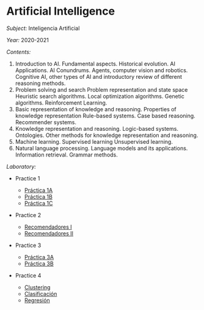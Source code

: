 # Artificial Intelligence

*Subject:* Inteligencia Artificial

*Year:* 2020-2021

*Contents:*

1. Introduction to AI. Fundamental aspects. Historical evolution. AI Applications. AI Conundrums. Agents, computer vision and robotics. Cognitive AI, other types of AI and introductory review of different reasoning methods.
2. Problem solving and search Problem representation and state space Heuristic search algorithms. Local optimization algorithms. Genetic algorithms. Reinforcement Learning.
3. Basic representation of knowledge and reasoning. Properties of knowledge representation Rule-based systems. Case based reasoning. Recommender systems.
4. Knowledge representation and reasoning. Logic-based systems. Ontologies. Other methods for knowledge representation and reasoning.
5. Machine learning. Supervised learning Unsupervised learning.
6. Natural language processing. Language models and its applications. Information retrieval. Grammar methods.

*Laboratory:*
  - Practice 1
    - [Práctica 1A](https://github.com/martinfdezdg/Artificial-Intelligence/blob/main/Laboratorio/Parte%20I/P1/Practica1A.Grupo10.ipynb)
    - [Práctica 1B](https://github.com/martinfdezdg/Artificial-Intelligence/blob/main/Laboratorio/Parte%20I/P1/Practica1B.Grupo10.ipynb)
    - [Práctica 1C](https://github.com/martinfdezdg/Artificial-Intelligence/blob/main/Laboratorio/Parte%20I/P1/Practica1C.Grupo10.ipynb)
    
  - Practice 2
    - [Recomendadores I](https://github.com/martinfdezdg/Artificial-Intelligence/blob/main/Laboratorio/Parte%20I/P2/Practica%202.%20Recomendadores.%20Partes%201%20y%202.%20.ipynb)
    - [Recomendadores II](https://github.com/martinfdezdg/Artificial-Intelligence/blob/main/Laboratorio/Parte%20I/P2/Practica%202.%20Recomendadores%20colaborativos.%20Parte%203.ipynb)

  - Practice 3
    - [Práctica 3A](https://github.com/martinfdezdg/Artificial-Intelligence/blob/main/Laboratorio/Parte%20II/P1/P1_1.ipynb)
    - [Práctica 3B](https://github.com/martinfdezdg/Artificial-Intelligence/blob/main/Laboratorio/Parte%20II/P1/P1_2.ipynb)
    
  - Practice 4
    - [Clustering](https://github.com/martinfdezdg/Artificial-Intelligence/blob/main/Laboratorio/Parte%20II/P2/P1_clustering.ipynb)
    - [Clasificación](https://github.com/martinfdezdg/Artificial-Intelligence/blob/main/Laboratorio/Parte%20II/P2/P2_clasificacion.ipynb)
    - [Regresión](https://github.com/martinfdezdg/Artificial-Intelligence/blob/main/Laboratorio/Parte%20II/P2/P3_regresion.ipynb)
